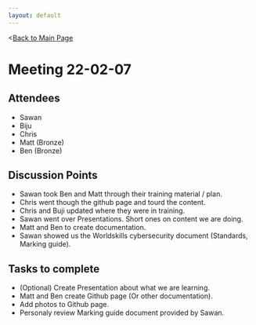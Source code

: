 ```yaml
---
layout: default
---
```


<[Back to Main Page](../index.html)

# Meeting 22-02-07
## Attendees
- Sawan
- Biju
- Chris
- Matt (Bronze)
- Ben (Bronze)

## Discussion Points
- Sawan took Ben and Matt through their training material / plan.
- Chris went though the github page and tourd the content.
- Chris and Buji updated where they were in training.
- Sawan went over Presentations. Short ones on content we are doing.
- Matt and Ben to create documentation.
- Sawan showed us the Worldskills cybersecurity document (Standards, Marking guide).

## Tasks to complete
- (Optional) Create Presentation about what we are learning.
- Matt and Ben create Github page (Or other documentation).
- Add photos to Github page.
- Personaly review Marking guide document provided by Sawan.
